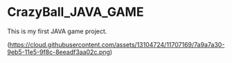 # CrazyBall_JAVA_GAME
This is my first JAVA game project. 

(https://cloud.githubusercontent.com/assets/13104724/11707169/7a9a7a30-9eb5-11e5-9f8c-8eeadf3aa02c.png)
